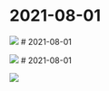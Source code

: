 # 2021-08-01

<page-tags text="发布于：2021-08-01"></page-tags>

<image-container>
  <img src="./pictures/IMG_20210801_081919.jpg"/>
</image-container># 2021-08-01

<page-tags text="发布于：2021-08-01"></page-tags>

<image-container>
  <img src="./pictures/IMG_20210801_081930_edit_68915639701462.jpg"/>
</image-container># 2021-08-01

<page-tags text="发布于：2021-08-01"></page-tags>

<image-container>
  <img src="./pictures/IMG_20210801_094216.jpg"/>
</image-container>